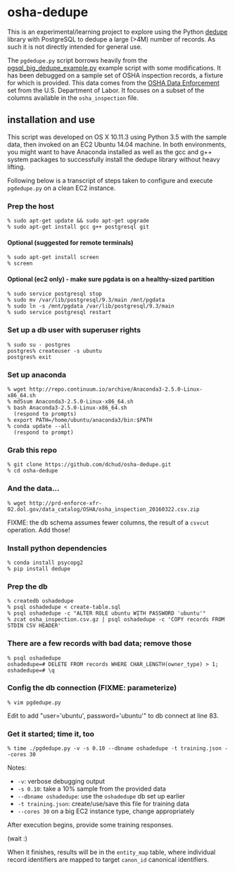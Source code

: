 # osha-dedupe

This is an experimental/learning project to explore using the Python
[dedupe](http://dedupe.readthedocs.org) library with PostgreSQL to
dedupe a large (>4M) number of records.  As such it is not directly
intended for general use.

The ```pgdedupe.py``` script borrows heavily from the
[pgsql_big_dedupe_example.py](http://datamade.github.io/dedupe-examples/docs/pgsql_big_dedupe_example.html)
example script with some modifications.  It has been debugged on a
sample set of OSHA inspection records, a fixture for which is
provided.  This data comes from the [OSHA Data
Enforcement](http://enforcedata.dol.gov/views/data_summary.php) set
from the U.S. Department of Labor.  It focuses on a subset of the
columns available in the ```osha_inspection``` file.


## installation and use

This script was developed on OS X 10.11.3 using Python 3.5 with the
sample data, then invoked on an EC2 Ubuntu 14.04 machine.  In both
environments, you might want to have Anaconda installed as well as
the gcc and g++ system packages to successfully install the dedupe
library without heavy lifting.

Following below is a transcript of steps taken to configure and 
execute ```pgdedupe.py``` on a clean EC2 instance.


### Prep the host
```
% sudo apt-get update && sudo apt-get upgrade
% sudo apt-get install gcc g++ postgresql git
```

#### Optional (suggested for remote terminals)
```
% sudo apt-get install screen
% screen
```

#### Optional (ec2 only) - make sure pgdata is on a healthy-sized partition
```
% sudo service postgresql stop
% sudo mv /var/lib/postgresql/9.3/main /mnt/pgdata
% sudo ln -s /mnt/pgdata /var/lib/postgresql/9.3/main
% sudo service postgresql restart
```

### Set up a db user with superuser rights
```
% sudo su - postgres
postgres% createuser -s ubuntu
postgres% exit
```

### Set up anaconda
```
% wget http://repo.continuum.io/archive/Anaconda3-2.5.0-Linux-x86_64.sh
% md5sum Anaconda3-2.5.0-Linux-x86_64.sh
% bash Anaconda3-2.5.0-Linux-x86_64.sh
  (respond to prompts)
% export PATH=/home/ubuntu/anaconda3/bin:$PATH
% conda update --all
  (respond to prompt)
```

### Grab this repo  
```
% git clone https://github.com/dchud/osha-dedupe.git
% cd osha-dedupe
```

### And the data...
```
% wget http://prd-enforce-xfr-02.dol.gov/data_catalog/OSHA/osha_inspection_20160322.csv.zip
```

FIXME: the db schema assumes fewer columns, the result of a
```csvcut``` operation.  Add those!


### Install python dependencies 
```
% conda install psycopg2
% pip install dedupe
```

### Prep the db
```
% createdb oshadedupe
% psql oshadedupe < create-table.sql
% psql oshadedupe -c "ALTER ROLE ubuntu WITH PASSWORD 'ubuntu'" 
% zcat osha_inspection.csv.gz | psql oshadedupe -c 'COPY records FROM STDIN CSV HEADER'
```

### There are a few records with bad data; remove those
```
% psql oshadedupe
oshadedupe=# DELETE FROM records WHERE CHAR_LENGTH(owner_type) > 1;
oshadedupe=# \q
``` 

### Config the db connection (FIXME: parameterize)
```
% vim pgdedupe.py
```

Edit to add "user='ubuntu', password='ubuntu'" to db connect at line 83.


### Get it started; time it, too

```
% time ./pgdedupe.py -v -s 0.10 --dbname oshadedupe -t training.json --cores 30
```

Notes: 

 * ```-v```: verbose debugging output
 * ```-s 0.10```: take a 10% sample from the provided data
 * ```--dbname oshadedupe```: use the ```oshadedupe``` db set up earlier
 * ```-t training.json```: create/use/save this file for training data
 * ```--cores 30``` on a big EC2 instance type, change appropriately

After execution begins, provide some training responses.

(wait :)

When it finishes, results will be in the ```entity_map``` table,
where individual record identifiers are mapped to target ```canon_id```
canonical identifiers.
